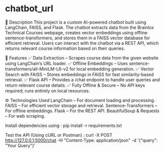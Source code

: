 # chatbot_url

📌 Description
This project is a custom AI-powered chatbot built using LangChain, FAISS, and Flask. The chatbot extracts data from the Brainlox Technical Courses webpage, creates vector embeddings using offline sentence-transformers, and stores them in a FAISS vector database for efficient retrieval. Users can interact with the chatbot via a REST API, which returns relevant course information based on their queries.

🚀 Features
✅ Data Extraction – Scrapes course data from the given website using LangChain’s URL loader.
✅ Offline Embeddings – Uses sentence-transformers/all-MiniLM-L6-v2 for local embedding generation.
✅ Vector Search with FAISS – Stores embeddings in FAISS for fast similarity-based retrieval.
✅ Flask API – Provides a /chat endpoint to handle user queries and return relevant course details.
✅ Fully Offline & Secure – No API keys required; runs entirely on local resources.

⚙️ Technologies Used
LangChain – For document loading and processing.
FAISS – For efficient vector storage and retrieval.
Sentence-Transformers – For offline embeddings.
Flask – For the REST API.
BeautifulSoup & Requests – For web scraping.


Install dependencies using :
pip install -r requirements.txt

Test the API (Using cURL or Postman) :
curl -X POST http://127.0.0.1:5000/chat -H "Content-Type: application/json" -d '{"query": "Your Query"}'


